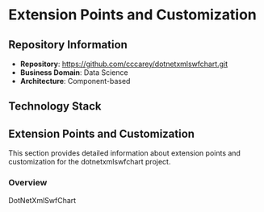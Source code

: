 # Extension Points and Customization

## Repository Information

- **Repository**: https://github.com/cccarey/dotnetxmlswfchart.git
- **Business Domain**: Data Science
- **Architecture**: Component-based

## Technology Stack

## Extension Points and Customization

This section provides detailed information about extension points and customization for the dotnetxmlswfchart project.

### Overview

DotNetXmlSwfChart

